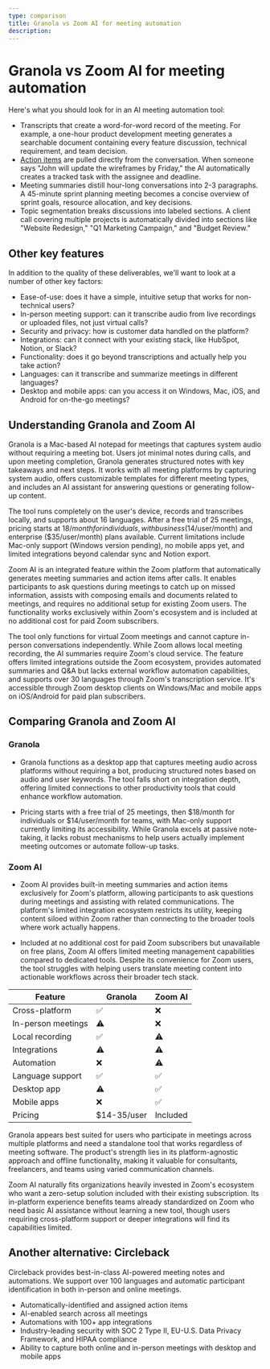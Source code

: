 ```yaml
---
type: comparison
title: Granola vs Zoom AI for meeting automation
description: 
---
```


# Granola vs Zoom AI for meeting automation

Here's what you should look for in an AI meeting automation tool:  
* Transcripts that create a word-for-word record of the meeting. For example, a one-hour product development meeting generates a searchable document containing every feature discussion, technical requirement, and team decision.
* [Action items](/releases/add-action-items-to-meetings) are pulled directly from the conversation. When someone says "John will update the wireframes by Friday," the AI automatically creates a tracked task with the assignee and deadline.
* Meeting summaries distill hour-long conversations into 2-3 paragraphs. A 45-minute sprint planning meeting becomes a concise overview of sprint goals, resource allocation, and key decisions.
* Topic segmentation breaks discussions into labeled sections. A client call covering multiple projects is automatically divided into sections like "Website Redesign," "Q1 Marketing Campaign," and "Budget Review."

## Other key features
In addition to the quality of these deliverables, we'll want to look at a number of other key factors:
* Ease-of-use: does it have a simple, intuitive setup that works for non-technical users?
* In-person meeting support: can it transcribe audio from live recordings or uploaded files, not just virtual calls?
* Security and privacy: how is customer data handled on the platform?
* Integrations: can it connect with your existing stack, like HubSpot, Notion, or Slack?
* Functionality: does it go beyond transcriptions and actually help you take action?
* Languages: can it transcribe and summarize meetings in different languages?
* Desktop and mobile apps: can you access it on Windows, Mac, iOS, and Android for on-the-go meetings?

## Understanding Granola and Zoom AI
Granola is a Mac-based AI notepad for meetings that captures system audio without requiring a meeting bot. Users jot minimal notes during calls, and upon meeting completion, Granola generates structured notes with key takeaways and next steps. It works with all meeting platforms by capturing system audio, offers customizable templates for different meeting types, and includes an AI assistant for answering questions or generating follow-up content.

The tool runs completely on the user's device, records and transcribes locally, and supports about 16 languages. After a free trial of 25 meetings, pricing starts at $18/month for individuals, with business ($14/user/month) and enterprise ($35/user/month) plans available. Current limitations include Mac-only support (Windows version pending), no mobile apps yet, and limited integrations beyond calendar sync and Notion export.

Zoom AI is an integrated feature within the Zoom platform that automatically generates meeting summaries and action items after calls. It enables participants to ask questions during meetings to catch up on missed information, assists with composing emails and documents related to meetings, and requires no additional setup for existing Zoom users. The functionality works exclusively within Zoom's ecosystem and is included at no additional cost for paid Zoom subscribers.

The tool only functions for virtual Zoom meetings and cannot capture in-person conversations independently. While Zoom allows local meeting recording, the AI summaries require Zoom's cloud service. The feature offers limited integrations outside the Zoom ecosystem, provides automated summaries and Q&A but lacks external workflow automation capabilities, and supports over 30 languages through Zoom's transcription service. It's accessible through Zoom desktop clients on Windows/Mac and mobile apps on iOS/Android for paid plan subscribers.

## Comparing Granola and Zoom AI

### Granola

* Granola functions as a desktop app that captures meeting audio across platforms without requiring a bot, producing structured notes based on audio and user keywords. The tool falls short on integration depth, offering limited connections to other productivity tools that could enhance workflow automation.

* Pricing starts with a free trial of 25 meetings, then $18/month for individuals or $14/user/month for teams, with Mac-only support currently limiting its accessibility. While Granola excels at passive note-taking, it lacks robust mechanisms to help users actually implement meeting outcomes or automate follow-up tasks.

### Zoom AI

* Zoom AI provides built-in meeting summaries and action items exclusively for Zoom's platform, allowing participants to ask questions during meetings and assisting with related communications. The platform's limited integration ecosystem restricts its utility, keeping content siloed within Zoom rather than connecting to the broader tools where work actually happens.

* Included at no additional cost for paid Zoom subscribers but unavailable on free plans, Zoom AI offers limited meeting management capabilities compared to dedicated tools. Despite its convenience for Zoom users, the tool struggles with helping users translate meeting content into actionable workflows across their broader tech stack.

| Feature | Granola | Zoom AI |
|---------|---------|---------|
| Cross-platform | ✅ | ❌ |
| In-person meetings | ⚠️ | ❌ |
| Local recording | ✅ | ⚠️ |
| Integrations | ⚠️ | ⚠️ |
| Automation | ❌ | ⚠️ |
| Language support | ✅ | ✅ |
| Desktop app | ⚠️ | ✅ |
| Mobile apps | ❌ | ✅ |
| Pricing | $14-35/user | Included |

Granola appears best suited for users who participate in meetings across multiple platforms and need a standalone tool that works regardless of meeting software. The product's strength lies in its platform-agnostic approach and offline functionality, making it valuable for consultants, freelancers, and teams using varied communication channels.

Zoom AI naturally fits organizations heavily invested in Zoom's ecosystem who want a zero-setup solution included with their existing subscription. Its in-platform experience benefits teams already standardized on Zoom who need basic AI assistance without learning a new tool, though users requiring cross-platform support or deeper integrations will find its capabilities limited.

## Another alternative: Circleback
Circleback provides best-in-class AI-powered meeting notes and automations. We support over 100 languages and automatic participant identification in both in-person and online meetings.
* Automatically-identified and assigned action items
* AI-enabled search across all meetings
* Automations with 100+ app integrations
* Industry-leading security with SOC 2 Type II, EU-U.S. Data Privacy Framework, and HIPAA compliance
* Ability to capture both online and in-person meetings with desktop and mobile apps